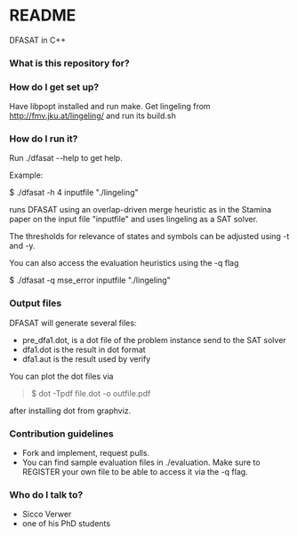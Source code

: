 # README #

DFASAT in C++

### What is this repository for? ###



### How do I get set up? ###

Have libpopt installed and run make. Get lingeling from http://fmv.jku.at/lingeling/ and run its build.sh

### How do I run it? ###

Run ./dfasat --help to get help.

Example:

$ ./dfasat -h 4 inputfile "./lingeling"

runs DFASAT using an overlap-driven merge heuristic as in the Stamina paper on the input file "inputfile" and uses lingeling as a SAT solver.

The thresholds for relevance of states and symbols can be adjusted using -t and -y.

You can also access the evaluation heuristics using the -q flag

$ ./dfasat -q mse_error inputfile "./lingeling"


### Output files ###

DFASAT will generate several files:

* pre_dfa1.dot, is a dot file of the problem instance send to the SAT solver
* dfa1.dot is the result in dot format
* dfa1.aut is the result used by verify

You can plot the dot files via

> $ dot -Tpdf file.dot -o outfile.pdf

after installing dot from graphviz.

### Contribution guidelines ###

* Fork and implement, request pulls.
* You can find sample evaluation files in ./evaluation. Make sure to REGISTER your own file to be able to access it via the -q flag.

### Who do I talk to? ###

* Sicco Verwer
* one of his PhD students